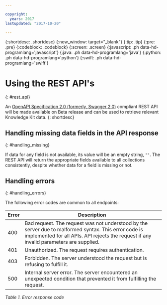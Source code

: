```yaml
---

copyright:
  years: 2017
lastupdated: "2017-10-20"

---
```


{:shortdesc: .shortdesc}
{:new_window: target="_blank"}
{:tip: .tip}
{:pre: .pre}
{:codeblock: .codeblock}
{:screen: .screen}
{:javascript: .ph data-hd-programlang='javascript'}
{:java: .ph data-hd-programlang='java'}
{:python: .ph data-hd-programlang='python'}
{:swift: .ph data-hd-programlang='swift'}

# Using the REST API's
{: #rest_api}

An [OpenAPI Specification 2.0 (formerly, Swagger 2.0)](https://github.com/OAI/OpenAPI-Specification/blob/master/versions/2.0.md) compliant REST API will be made available on Beta release and can be used to retrieve relevant Knowledge Kit data. 
{: shortdesc}


## Handling missing data fields in the API response
{: #handling_missing}

If data for any field is not available, its value will be an empty string, ```""```. The REST API will return the appropriate fields available to all collections consistently, despite whether data for a field is missing or not.


## Handling errors
{: #handling_errors}

The following error codes are common to all endpoints:

|**Error** |**Description**                                    |
|----------|---------------------------------------------------|
|400       |Bad request. The request was not understood by the server due to malformed syntax. This error code is implemented for all APIs. API rejects the request if any invalid parameters are supplied.|
|401       |Unauthorized. The request requires authentication.|
|403       |Forbidden. The server understood the request but is refusing to fulfill it.|
|500       |Internal server error. The server encountered an unexpected condition that prevented it from fulfilling the request.|

*Table 1. Error response code*